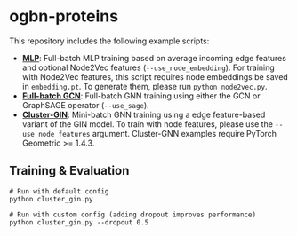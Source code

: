 # ogbn-proteins

This repository includes the following example scripts:

* **[MLP](https://github.com/snap-stanford/ogb/blob/master/examples/nodeproppred/proteins/mlp.py)**: Full-batch MLP training based on average incoming edge features and optional Node2Vec features (`--use_node_embedding`). For training with Node2Vec features, this script requires node embeddings be saved in `embedding.pt`. To generate them, please run `python node2vec.py`.
* **[Full-batch GCN](https://github.com/snap-stanford/ogb/blob/master/examples/nodeproppred/proteins/full_batch.py)**: Full-batch GNN training using either the GCN or GraphSAGE operator (`--use_sage`).
* **[Cluster-GIN](https://github.com/snap-stanford/ogb/blob/master/examples/nodeproppred/proteins/cluster_gin.py)**: Mini-batch GNN training using a edge feature-based variant of the GIN model. To train with node features, please use the `--use_node_features` argument. Cluster-GNN examples require PyTorch Geometric >= 1.4.3.

## Training & Evaluation

```
# Run with default config
python cluster_gin.py

# Run with custom config (adding dropout improves performance)
python cluster_gin.py --dropout 0.5
```
